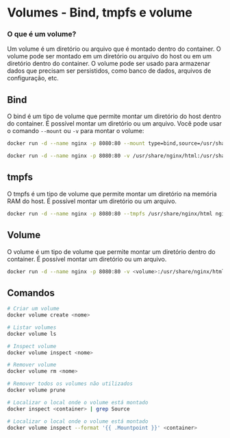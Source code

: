 # Volumes - Bind, tmpfs e volume

### O que é um volume?

Um volume é um diretório ou arquivo que é montado dentro do container. O volume pode ser montado em um diretório ou arquivo do host ou em um diretório dentro do container. O volume pode ser usado para armazenar dados que precisam ser persistidos, como banco de dados, arquivos de configuração, etc.

## Bind

O bind é um tipo de volume que permite montar um diretório do host dentro do container. É possível montar um diretório ou um arquivo. Você pode usar o comando `--mount` ou `-v` para montar o volume:

```bash
docker run -d --name nginx -p 8080:80 --mount type=bind,source=/usr/share/nginx/html,target=/usr/share/nginx/html nginx
```

```bash
docker run -d --name nginx -p 8080:80 -v /usr/share/nginx/html:/usr/share/nginx/html nginx
```

## tmpfs

O tmpfs é um tipo de volume que permite montar um diretório na memória RAM do host. É possível montar um diretório ou um arquivo.

```bash
docker run -d --name nginx -p 8080:80 --tmpfs /usr/share/nginx/html nginx
```

## Volume

O volume é um tipo de volume que permite montar um diretório dentro do container. É possível montar um diretório ou um arquivo.

```bash
docker run -d --name nginx -p 8080:80 -v <volume>:/usr/share/nginx/html nginx
```

## Comandos

```bash
# Criar um volume
docker volume create <nome>

# Listar volumes
docker volume ls

# Inspect volume
docker volume inspect <nome>

# Remover volume
docker volume rm <nome>

# Remover todos os volumes não utilizados
docker volume prune
```

```bash	
# Localizar o local onde o volume está montado
docker inspect <container> | grep Source

# Localizar o local onde o volume está montado 
docker volume inspect --format '{{ .Mountpoint }}' <container>
```